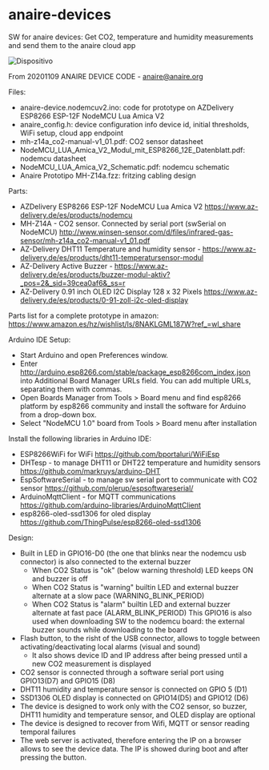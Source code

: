 # anaire-devices

SW for anaire devices: Get CO2, temperature and humidity measurements and send them to the anaire cloud app

![Dispositivo](https://github.com/anaireorg/anaire-devices/blob/main/Anaire(3).png)

From 20201109 ANAIRE DEVICE CODE - anaire@anaire.org

Files:
- anaire-device.nodemcuv2.ino: code for prototype on AZDelivery ESP8266 ESP-12F NodeMCU Lua Amica V2
- anaire_config.h: device configuration info
  device id, initial thresholds, WiFi setup, cloud app endpoint
- mh-z14a_co2-manual-v1_01.pdf: CO2 sensor datasheet
- NodeMCU_LUA_Amica_V2_Modul_mit_ESP8266_12E_Datenblatt.pdf: nodemcu datasheet
- NodeMCU_LUA_Amica_V2_Schematic.pdf: nodemcu schematic
- Anaire Prototipo MH-Z14a.fzz: fritzing cabling design

Parts:
- AZDelivery ESP8266 ESP-12F NodeMCU Lua Amica V2 https://www.az-delivery.de/es/products/nodemcu
- MH-Z14A - CO2 sensor. Connected by serial port (swSerial on NodeMCU) http://www.winsen-sensor.com/d/files/infrared-gas-sensor/mh-z14a_co2-manual-v1_01.pdf 
- AZ-Delivery DHT11 Temperature and humidity sensor - https://www.az-delivery.de/es/products/dht11-temperatursensor-modul
- AZ-Delivery Active Buzzer - https://www.az-delivery.de/es/products/buzzer-modul-aktiv?_pos=2&_sid=39cea0af6&_ss=r
- AZ-Delivery 0.91 inch OLED I2C Display 128 x 32 Pixels  https://www.az-delivery.de/es/products/0-91-zoll-i2c-oled-display

Parts list for a complete prototype in amazon: https://www.amazon.es/hz/wishlist/ls/8NAKLGML187W?ref_=wl_share

Arduino IDE Setup:
 - Start Arduino and open Preferences window.
 - Enter http://arduino.esp8266.com/stable/package_esp8266com_index.json into Additional Board Manager URLs field. You can add multiple URLs, separating them with commas.
 - Open Boards Manager from Tools > Board menu and find esp8266 platform by esp8266 community and install the software for Arduino from a drop-down box.
 - Select "NodeMCU 1.0" board from Tools > Board menu after installation

Install the following libraries in Arduino IDE:
- ESP8266WiFi for WiFi https://github.com/bportaluri/WiFiEsp
- DHTesp - to manage DHT11 or DHT22 temperature and humidity sensors https://github.com/markruys/arduino-DHT
- EspSoftwareSerial - to manage sw serial port to communicate with CO2 sensor https://github.com/plerup/espsoftwareserial/
- ArduinoMqttClient - for MQTT communications https://github.com/arduino-libraries/ArduinoMqttClient
- esp8266-oled-ssd1306 for oled display https://github.com/ThingPulse/esp8266-oled-ssd1306

Design:
- Built in LED in GPIO16-D0 (the one that blinks near the nodemcu usb connector) is also connected to the external buzzer
  * When CO2 Status is "ok" (below warning threshold) LED keeps ON and buzzer is off
  * When CO2 Status is "warning" builtin LED and external buzzer alternate at a slow pace (WARNING_BLINK_PERIOD)
  * When CO2 Status is "alarm" builtin LED and external buzzer alternate at fast pace (ALARM_BLINK_PERIOD)
  This GPIO16 is also used when downloading SW to the nodemcu board: the external buzzer sounds while downloading to the board
- Flash button, to the risht of the USB connector, allows to toggle between activating/deactivating local alarms (visual and sound)
  * It also shows device ID and IP address after being pressed until a new CO2 measurement is displayed
- CO2 sensor is connected through a software serial port using GPIO13(D7) and GPIO15 (D8)
- DHT11 humidity and temperature sensor is connected on GPIO 5 (D1)
- SSD1306 OLED display is connected on GPIO14(D5) and GPIO12 (D6)
- The device is designed to work only with the CO2 sensor, so buzzer, DHT11 humidity and temperature sensor, and OLED display are optional
- The device is designed to recover from Wifi, MQTT or sensor reading temporal failures
- The web server is activated, therefore entering the IP on a browser allows to see the device data. The IP is showed during boot and after pressing the button.


